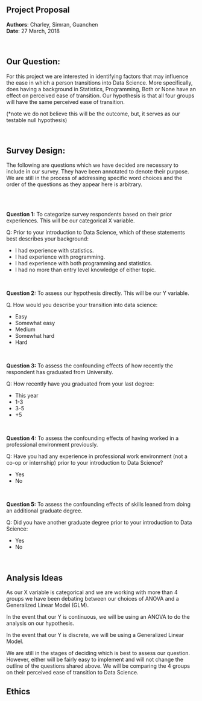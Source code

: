 ## Project Proposal

**Authors**: Charley, Simran, Guanchen <br/>
**Date**: 27 March, 2018

<br/>

## Our Question: 

For this project we are interested in identifying factors that may influence the ease in which a person  transitions into Data Science. More specifically, does having a background in Statistics, Programming, Both or None have an effect on perceived ease of transition. Our hypothesis is that all four groups will have the same perceived ease of transition.

(*note we do not believe this will be the outcome, but, it serves as our testable null hypothesis) 

<br/>

## Survey Design: 

The following are questions which we have decided are necessary to include in our survey. They have been annotated to denote their purpose. We are still in the process of addressing specific word choices and the order of the questions as they appear here is arbitrary. 

<br/> 
<br/>


**Question 1:** To categorize survey respondents based on their prior experiences. This will be our categorical X variable.


Q: Prior to your introduction to Data Science, which of these statements best describes your background:

 * I had experience with statistics.
 * I had experience with programming.
 * I had experience with both programming and statistics.
 * I had no more than entry level knowledge of either topic.

<br/> 

**Question 2:** To assess our hypothesis directly. This will be our Y variable. 

Q. How would you describe your transition into data science:

* Easy
* Somewhat easy
* Medium
* Somewhat hard
* Hard

<br/>

**Question 3:** To assess the confounding effects of how recently the respondent has graduated from University. 

Q: How recently have you graduated from your last degree:

 * This year
 * 1-3
 * 3-5
 * +5

 <br/>
 
**Question 4:** To assess the confounding effects of having worked in a professional environment previously.
 
Q: Have you had any experience in professional work environment (not a co-op or internship) prior to your introduction to Data Science?

* Yes
* No

<br/>

**Question 5:**  To assess the confounding effects of skills leaned from doing an additional graduate degree.

Q: Did you have another graduate degree prior to your introduction to Data Science:

* Yes 
* No

<br/>

## Analysis Ideas 

As our X variable is categorical and we are working with more than 4 groups we have been debating between our choices of ANOVA and a Generalized Linear Model (GLM).

In the event that our Y is continuous, we will be using an ANOVA to do the analysis on our hypothesis. 

In the event that our Y is discrete, we will be using a Generalized Linear Model. 
 
We are still in the stages of deciding which is best to assess our question. However, either will be fairly easy to implement and will not change the outline of the questions shared above. We will be comparing the 4 groups on their perceived ease of transition to Data Science. 

## Ethics


